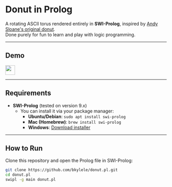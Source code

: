 # Donut in Prolog

A rotating ASCII torus rendered entirely in **SWI-Prolog**, inspired by [Andy Sloane's original donut](https://www.a1k0n.net/2011/07/20/donut-math.html).  
Done purely for fun to learn and play with logic programming.

---

## Demo

<div>
    <img src="./demo.mp4" height="30px">
</div>

---

## Requirements

- **SWI-Prolog** (tested on version 9.x)
  - You can install it via your package manager:
    - **Ubuntu/Debian**: `sudo apt install swi-prolog`
    - **Mac (Homebrew)**: `brew install swi-prolog`
    - **Windows**: [Download installer](https://www.swi-prolog.org/Download.html)

---

## How to Run

Clone this repository and open the Prolog file in SWI-Prolog:

```bash
git clone https://github.com/bkylele/donut.pl.git
cd donut.pl
swipl -g main donut.pl
```

